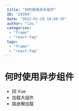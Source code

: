 ```yaml
---
 title: "何时使用异步组件"
 ID: "29394"
 date: "2022-01-28 14:40:35"
 author: "lzw."
 categories: 
  - "frame"
  - "react-faq"
 tags: 
  - "frame"
  - "react-faq"
---
```


# 何时使用异步组件

- 同 Vue
- 加载大组件
- 路由懒加载
  

